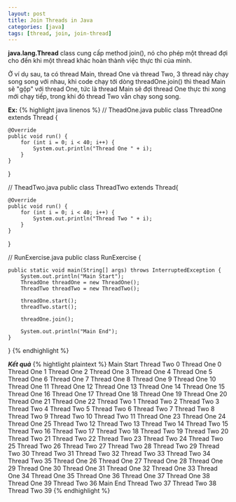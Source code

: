 ```yaml
---
layout: post
title: Join Threads in Java
categories: [java]
tags: [thread, join, join-thread]
---
```


**java.lang.Thread** class cung cấp method join(), nó cho phép một thread đợi cho đến khi một thread khác hoàn thành việc thực thi của mình.

Ở ví dụ sau, ta có thread Main, thread One và thread Two, 3 thread này chạy song song với nhau, khi code chạy tới dòng threadOne.join() thì thead Main sẽ "gộp" với thread One, tức là thread Main sẽ đợi thread One thực thi xong mới chạy tiếp, trong khi đó thread Two vẫn chạy song song.

**Ex:**
{% highlight java linenos %}
// TheadOne.java
public class ThreadOne extends Thread {

    @Override
    public void run() {
        for (int i = 0; i < 40; i++) {
            System.out.println("Thread One " + i);
        }
    }
}

// TheadTwo.java
public class ThreadTwo extends Thread{

    @Override
    public void run() {
        for (int i = 0; i < 40; i++) {
            System.out.println("Thread Two " + i);
        }
    }
}

// RunExercise.java
public class RunExercise {

    public static void main(String[] args) throws InterruptedException {
        System.out.println("Main Start");
        ThreadOne threadOne = new ThreadOne();
        ThreadTwo threadTwo = new ThreadTwo();

        threadOne.start();
        threadTwo.start();

        threadOne.join();

        System.out.println("Main End");
    }
}
{% endhighlight %}

***Kết quả***
{% hightlight plaintext %}
Main Start
Thread Two 0
Thread One 0
Thread One 1
Thread One 2
Thread One 3
Thread One 4
Thread One 5
Thread One 6
Thread One 7
Thread One 8
Thread One 9
Thread One 10
Thread One 11
Thread One 12
Thread One 13
Thread One 14
Thread One 15
Thread One 16
Thread One 17
Thread One 18
Thread One 19
Thread One 20
Thread One 21
Thread One 22
Thread Two 1
Thread Two 2
Thread Two 3
Thread Two 4
Thread Two 5
Thread Two 6
Thread Two 7
Thread Two 8
Thread Two 9
Thread Two 10
Thread Two 11
Thread One 23
Thread One 24
Thread One 25
Thread Two 12
Thread Two 13
Thread Two 14
Thread Two 15
Thread Two 16
Thread Two 17
Thread Two 18
Thread Two 19
Thread Two 20
Thread Two 21
Thread Two 22
Thread Two 23
Thread Two 24
Thread Two 25
Thread Two 26
Thread Two 27
Thread Two 28
Thread Two 29
Thread Two 30
Thread Two 31
Thread Two 32
Thread Two 33
Thread Two 34
Thread Two 35
Thread One 26
Thread One 27
Thread One 28
Thread One 29
Thread One 30
Thread One 31
Thread One 32
Thread One 33
Thread One 34
Thread One 35
Thread One 36
Thread One 37
Thread One 38
Thread One 39
Thread Two 36
Main End
Thread Two 37
Thread Two 38
Thread Two 39
{% endhighlight %}